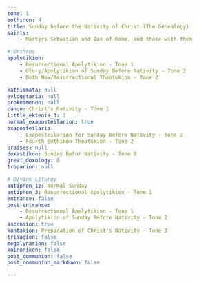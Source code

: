 ```yaml
---
tone: 1
eothinon: 4
title: Sunday before the Nativity of Christ (The Genealogy)
saints:
    - Martyrs Sebastian and Zoe of Rome, and those with them

# Orthros
apolytikion:
    - Resurrectional Apolytikion - Tone 1
    - Glory/Apolytikion of Sunday Before Nativity - Tone 2
    - Both Now/Resurrectional Theotokion - Tone 2

kathismata: null
evlogetaria: null
prokeimenon: null
canon: Christ's Nativity - Tone 1
little_ektenia_3: 1
normal_exaposteilarion: true
exaposteilaria:
    - Exaposteilarion for Sunday Before Nativity - Tone 2
    - Fourth Eothinon Theotokion - Tone 2
praises: null
doxastikon: Sunday Befor Nativity - Tone 8
great_doxology: 8
troparion: null

# Divine Liturgy
antiphon_12: Normal Sunday
antiphon_3: Resurrectional Apolytikion - Tone 1
entrance: false
post_entrance:
    - Resurrectional Apolytikion - Tone 1
    - Apolytikion of Sunday Before Nativity - Tone 2
ascension: true
kontakion: Preparation of Christ's Nativity - Tone 3
trisagion: false
megalynarion: false
koinonikon: false
post_communion: false
post_communion_markdown: false

---
```


